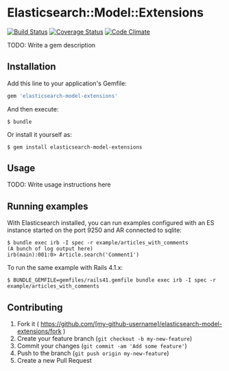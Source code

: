 # Elasticsearch::Model::Extensions

[![Build Status](https://travis-ci.org/crowdworks/elasticsearch-model-extensions.svg?branch=master)](https://travis-ci.org/crowdworks/elasticsearch-model-extensions)
[![Coverage Status](https://coveralls.io/repos/crowdworks/elasticsearch-model-extensions/badge.png)](https://coveralls.io/r/crowdworks/elasticsearch-model-extensions)
[![Code Climate](https://codeclimate.com/github/crowdworks/elasticsearch-model-extensions/badges/gpa.svg)](https://codeclimate.com/github/crowdworks/elasticsearch-model-extensions)

TODO: Write a gem description

## Installation

Add this line to your application's Gemfile:

```ruby
gem 'elasticsearch-model-extensions'
```

And then execute:

    $ bundle

Or install it yourself as:

    $ gem install elasticsearch-model-extensions

## Usage

TODO: Write usage instructions here

## Running examples

With Elasticsearch installed, you can run examples configured with an ES instance started on the port 9250 and AR connected to sqlite:

    $ bundle exec irb -I spec -r example/articles_with_comments
    (A bunch of log output here)
    irb(main):001:0> Article.search('Comment1')

To run the same example with Rails 4.1.x:

    $ BUNDLE_GEMFILE=gemfiles/rails41.gemfile bundle exec irb -I spec -r example/articles_with_comments


## Contributing

1. Fork it ( https://github.com/[my-github-username]/elasticsearch-model-extensions/fork )
2. Create your feature branch (`git checkout -b my-new-feature`)
3. Commit your changes (`git commit -am 'Add some feature'`)
4. Push to the branch (`git push origin my-new-feature`)
5. Create a new Pull Request
